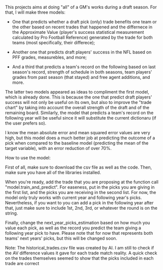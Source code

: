 This projects aims at doing "all" of a GM's works during a draft season. For that, I will make three models:

- One that predicts whether a draft pick (only) trade benefits one team or the other based on recent trades that happened and the differnece in the Approximate Value (player's success statistical measurement calculated by Pro Football Reference) generated by the trade for both teams (most specifically, their differece);

- Another one that predicts draft players' success in the NFL based on PFF grades, measurebles, and more;

- And a third that predicts a team's record on the following based on last season's record, strength of schedule in both seasons, team players' grades from past season (that stayed) and free agent additions, and more.

The latter two models appeared as ideas to compliment the first model, which is already done. This is because the one that predict draft players' success will not only be useful on its own, but also to improve the "trade chart" by taking into account the overall strength of the draft and of the remaining board. Similarly, the model that predicts a team's record on the following year will be useful since it will substitute the current dictionaru (if the user prefers so).

I know the mean absolute error and mean squared error values are very high, but this model does a much better job at predicting the outcome of a pick when compared to the baseline model (predicting the mean of the target variable), with an error reduction of over 70%.

How to use the model:

First of all, make sure to download the csv file as well as the code. Then, make sure you have all of the libraries installed.

When you're ready, add the trade that you are proposing at the function call "model.train_and_predict". For easeness, put in the picks you are giving in the first list, and the picks you are receiving in the second list. For now, the model only truly works with current year and following year's picks. Nevertheless, if you want to you can add a pick in the following year after that, just make sure to include 1st, 2nd, 3rd, or whatever the round is on the string.

Finally, change the next_year_picks_estimation based on how much you value each pick, as well as the record you predict the team giving a following year pick to have. Please note that for now that represents both teams' next years' picks, but this will be changed soon.

Note: The historical_trades.csv file was created by AI. I am still to check if the AV difference values it gave for each trade match reality. A quick check on the trades themselves seemed to show that the picks included in each trade are correct